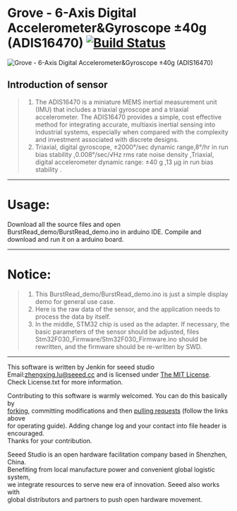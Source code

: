 Grove - 6-Axis Digital Accelerometer&Gyroscope ±40g (ADIS16470)  [![Build Status](https://travis-ci.com/Seeed-Studio/Seeed_ADIS16470.svg?branch=master)](https://travis-ci.com/Seeed-Studio/Seeed_ADIS16470)
=================================  

![Grove - 6-Axis Digital Accelerometer&Gyroscope ±40g (ADIS16470)
](https://github.com/Jenkinlu001/Seeed_Picture/blob/master/ADIS16470.jpg)  


Introduction of sensor
----------------------------  
>1.  The ADIS16470 is a miniature MEMS inertial measurement unit (IMU) that includes a triaxial gyroscope and a triaxial accelerometer. The ADIS16470 provides a simple, cost effective method for integrating accurate, multiaxis inertial sensing into industrial systems, especially when compared with the complexity and investment associated with discrete designs.
>2.  Triaxial, digital gyroscope, ±2000°/sec dynamic range,8°/hr in run bias stability ,0.008°/sec/√Hz rms rate noise density ,Triaxial, digital accelerometer dynamic range: ±40 g ,13 µg in run bias stability .

***
Usage:
==========  
Download all the source files and open BurstRead_demo/BurstRead_demo.ino in arduino IDE. Compile and download and run it on a arduino board.

****
Notice:
=========
>1. This BurstRead_demo/BurstRead_demo.ino is just a simple display demo for general use case.
>2. Here is the raw data of the sensor, and the application needs to process the data by itself.
>3. In the middle, STM32 chip is used as the adapter. If necessary, the basic parameters of the sensor should be adjusted, files Stm32F030_Firmware/Stm32F030_Firmware.ino should be rewritten, and the firmware should be re-written by SWD.



***
This software is written by Jenkin for seeed studio<br>
Email:zhengxing.lu@seeed.cc
and is licensed under [The MIT License](http://opensource.org/licenses/mit-license.php). Check License.txt for more information.<br>

Contributing to this software is warmly welcomed. You can do this basically by<br>
[forking](https://help.github.com/articles/fork-a-repo), committing modifications and then [pulling requests](https://help.github.com/articles/using-pull-requests) (follow the links above<br>
for operating guide). Adding change log and your contact into file header is encouraged.<br>
Thanks for your contribution.

Seeed Studio is an open hardware facilitation company based in Shenzhen, China. <br>
Benefiting from local manufacture power and convenient global logistic system, <br>
we integrate resources to serve new era of innovation. Seeed also works with <br>
global distributors and partners to push open hardware movement.<br>
